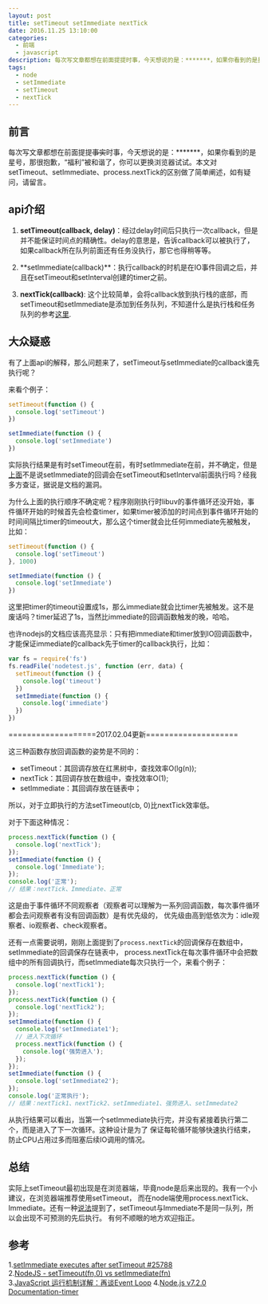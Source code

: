 ```yaml
---
layout: post
title: setTimeout setImmediate nextTick
date: 2016.11.25 13:10:00
categories: 
  - 前端
  - javascript 
description: 每次写文章都想在前面提提时事，今天想说的是：*******，如果你看到的是星号，那很抱歉，“福利”被和谐了，你可以更换浏览器试试。本文对setTimeout、setImmediate、process.nextTick的区别做了简单阐述，如有疑问，请留言。
tags: 
  - node
  - setImmediate
  - setTimeout
  - nextTick
---
```


## 前言 

每次写文章都想在前面提提~~事实~~时事，今天想说的是：*******，如果你看到的是星号，那很抱歉，“福利”被和谐了，你可以更换浏览器试试。本文对setTimeout、setImmediate、process.nextTick的区别做了简单阐述，如有疑问，请留言。

## api介绍

1. **setTimeout(callback, delay)**：经过delay时间后只执行一次callback，但是并不能保证时间点的精确性。delay的意思是，告诉callback可以被执行了，如果callback所在队列前面还有任务没执行，那它也得稍等等。

2. <div id="setImmediate">**setImmediate(callback)**：执行callback的时机是在IO事件回调之后，并且在setTimeout和setInterval创建的timer之前。</div>

3. **nextTick(callback)**: 这个比较简单，会将callback放到执行栈的底部，而setTimeout和setImmediate是添加到任务队列，不知道什么是执行栈和任务队列的参考[这里](http://www.ruanyifeng.com/blog/2014/10/event-loop.html).

## 大众疑惑

有了上面api的解释，那么问题来了，setTimeout与setImmediate的callback谁先执行呢？

来看个例子：

```js
setTimeout(function () {
  console.log('setTimeout')
})

setImmediate(function () {
  console.log('setImmediate')
})
```

实际执行结果是有时setTimeout在前，有时setImmediate在前，并不确定，但是[上面](#setImmediate)不是说setImmediate的回调会在setTimeout和setInterval前面执行吗？经我多方查证，据说是文档的漏洞。

为什么上面的执行顺序不确定呢？程序刚刚执行时libuv的事件循环还没开始，事件循环开始的时候首先会检查timer，如果timer被添加的时间点到事件循环开始的时间间隔比timer的timeout大，那么这个timer就会比任何immediate先被触发，比如：

```js
setTimeout(function () {
  console.log('setTimeout')
}, 1000)

setImmediate(function () {
  console.log('setImmediate')
})
```

这里把timer的timeout设置成1s，那么immediate就会比timer先被触发。这不是废话吗？timer延迟了1s，当然比immediate的回调函数触发的晚，哈哈。

也许nodejs的文档应该高亮显示：只有把immediate和timer放到IO回调函数中，才能保证immediate的callback先于timer的callback执行，比如：

```js
var fs = require('fs')
fs.readFile('nodetest.js', function (err, data) {
  setTimeout(function () {
    console.log('timeout')
  })
  setImmediate(function () {
    console.log('immediate')
  })
})
```

===================2017.02.04更新====================

这三种函数存放回调函数的姿势是不同的：

- setTimeout：其回调存放在红黑树中，查找效率O(lg(n));
- nextTick：其回调存放在数组中，查找效率O(1);
- setImmediate：其回调存放在链表中；

所以，对于立即执行的方法setTimeout(cb, 0)比nextTick效率低。

对于下面这种情况：

```js
process.nextTick(function () {
  console.log('nextTick');
});
setImmediate(function () {
  console.log('Immediate');
});
console.log('正常');
// 结果：nextTick、Immediate、正常
```
这是由于事件循环不同观察者（观察者可以理解为一系列回调函数，每次事件循环都会去问观察者有没有回调函数）是有优先级的，
优先级由高到低依次为：idle观察者、io观察者、check观察者。

还有一点需要说明，刚刚上面提到了`process.nextTick`的回调保存在数组中，setImmediate的回调保存在链表中，
process.nextTick在每次事件循环中会把数组中的所有回调执行，而setImmediate每次只执行一个，来看个例子：

```js
process.nextTick(function () {
  console.log('nextTick1');
});
process.nextTick(function () {
  console.log('nextTick2');
});
setImmediate(function () {
  console.log('setImmediate1');
  // 进入下次循环
  process.nextTick(function () {
    console.log('强势进入');
  });
});
setImmediate(function () {
  console.log('setImmediate2');
});
console.log('正常执行');
// 结果：nextTick1、nextTick2、setImmediate1、强势进入、setImmedate2
```

从执行结果可以看出，当第一个setImmediate执行完，并没有紧接着执行第二个，而是进入了下一次循环。这种设计是为了
保证每轮循环能够快速执行结束，防止CPU占用过多而阻塞后续IO调用的情况。

## 总结

实际上setTimeout最初出现是在浏览器端，毕竟node是后来出现的。我有一个小建议，在浏览器端推荐使用setTimeout，
而在node端使用process.nextTick、Immediate。还有一种[说法][1]提到了，setTimeout与Immediate不是同一队列，所以会出现不可预测的先后执行。
有何不顺眼的地方欢迎指正。

[1]:https://github.com/nodejs/node-v0.x-archive/issues/6034 "说到setTimeout与setImmediate不是同一队列"

## 参考

1.[setImmediate executes after setTimeout #25788](https://github.com/nodejs/node-v0.x-archive/issues/25788)<br/>
2.[NodeJS - setTimeout(fn,0) vs setImmediate(fn)](http://stackoverflow.com/questions/24117267/nodejs-settimeoutfn-0-vs-setimmediatefn)<br/>
3.[JavaScript 运行机制详解：再谈Event Loop](http://www.ruanyifeng.com/blog/2014/10/event-loop.html)
4.[Node.js v7.2.0 Documentation-timer](https://nodejs.org/api/timers.html)
